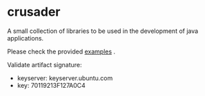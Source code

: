 # crusader

A small collection of libraries to be used in the development of java applications. 

Please check the provided [examples](./examples) .

Validate artifact signature:

- keyserver: keyserver.ubuntu.com
- key: 70119213F127A0C4